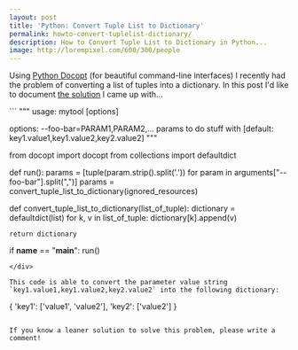 ```yaml
---
layout: post
title: 'Python: Convert Tuple List to Dictionary'
permalink: howto-convert-tuplelist-dictionary/
description: How to Convert Tuple List to Dictionary in Python...
image: http://lorempixel.com/600/300/people
---
```


Using [Python Docopt](https://github.com/docopt/docopt) (for beautiful command-line interfaces) I recently had the problem of converting a list of tuples into a dictionary. In this post I'd like to document [the solution](https://gist.github.com/jbspeakr/c7c4fcb9ee143cf7e9eb) I came up with...

<div class="wide">
```
"""
usage:
    mytool [options]

options:
    --foo-bar=PARAM1,PARAM2,... params to do stuff with
        [default: key1.value1,key1.value2,key2.value2]
"""

from docopt import docopt
from collections import defaultdict


def run():
    params = [tuple(param.strip().split('.')) for param in arguments["--foo-bar"].split(",")]
    params = convert_tuple_list_to_dictionary(ignored_resources)

def convert_tuple_list_to_dictionary(list_of_tuple):
    dictionary = defaultdict(list)
    for k, v in list_of_tuple:
        dictionary[k].append(v)

    return dictionary

if __name__ == "__main__":
    run()
```
</div>

This code is able to convert the parameter value string `key1.value1,key1.value2,key2.value2` into the following dictionary:

```
{
	'key1': ['value1', 'value2'],
    'key2': ['value2']
}
```

If you know a leaner solution to solve this problem, please write a comment!

